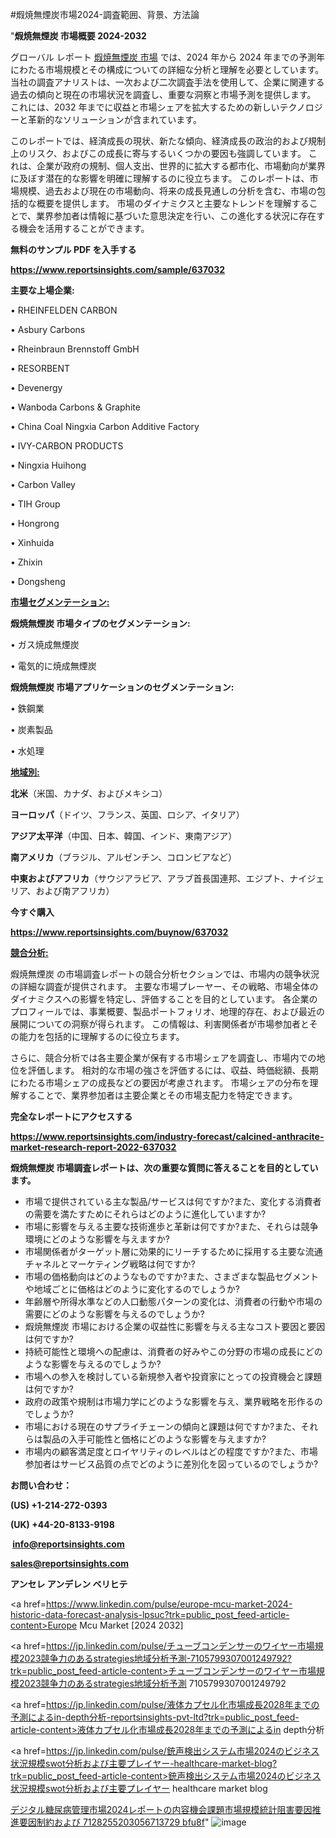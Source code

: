 #煆焼無煙炭市場2024-調査範囲、背景、方法論

"<strong>煆焼無煙炭 市場概要 2024-2032</strong>

グローバル レポート <a href=https://www.reportsinsights.com/sample/637032>煆焼無煙炭 市場</a> では、2024 年から 2024 年までの予測年にわたる市場規模とその構成についての詳細な分析と理解を必要としています。 当社の調査アナリストは、一次および二次調査手法を使用して、企業に関連する過去の傾向と現在の市場状況を調査し、重要な洞察と市場予測を提供します。 これには、2032 年までに収益と市場シェアを拡大​​するための新しいテクノロジーと革新的なソリューションが含まれています。

このレポートでは、経済成長の現状、新たな傾向、経済成長の政治的および規制上のリスク、およびこの成長に寄与するいくつかの要因も強調しています。 これは、企業が政府の規制、個人支出、世界的に拡大する都市化、市場動向が業界に及ぼす潜在的な影響を明確に理解するのに役立ちます。 このレポートは、市場規模、過去および現在の市場動向、将来の成長見通しの分析を含む、市場の包括的な概要を提供します。 市場のダイナミクスと主要なトレンドを理解することで、業界参加者は情報に基づいた意思決定を行い、この進化する状況に存在する機会を活用することができます。

<strong><b>無料のサンプル PDF を入手する</b></strong>

<a href=https://www.reportsinsights.com/sample/637032><strong><u>https://www.reportsinsights.com/sample/637032</u></strong></a>

<strong>主要な上場企業:</strong>

• RHEINFELDEN CARBON

• Asbury Carbons

• Rheinbraun Brennstoff GmbH

• RESORBENT

• Devenergy

• Wanboda Carbons & Graphite

• China Coal Ningxia Carbon Additive Factory

• IVY-CARBON PRODUCTS

• Ningxia Huihong

• Carbon Valley

• TIH Group

• Hongrong

• Xinhuida

• Zhixin

• Dongsheng

<strong><u>市場セグメンテーション</u></strong><strong><u>:</u></strong>

<strong>煆焼無煙炭 市場タイプのセグメンテーション:</strong>

• ガス焼成無煙炭

• 電気的に焼成無煙炭

<strong>煆焼無煙炭 市場アプリケーションのセグメンテーション:</strong>

• 鉄鋼業

• 炭素製品

• 水処理

<strong><u>地域別</u></strong><strong><u>:</u></strong>

<strong>北米</strong>（米国、カナダ、およびメキシコ）

<strong>ヨーロッパ</strong>（ドイツ、フランス、英国、ロシア、イタリア）

<strong>アジア太平洋</strong>（中国、日本、韓国、インド、東南アジア）

<strong>南アメリカ</strong>（ブラジル、アルゼンチン、コロンビアなど）

<strong>中東およびアフリカ</strong>（サウジアラビア、アラブ首長国連邦、エジプト、ナイジェリア、および南アフリカ）

<strong>今すぐ購入</strong>

<a href=https://www.reportsinsights.com/buynow/637032><strong><u>https://www.reportsinsights.com/buynow/637032</u></strong></a>

<strong><u>競合分析:</u></strong>

煆焼無煙炭 の市場調査レポートの競合分析セクションでは、市場内の競争状況の詳細な調査が提供されます。 主要な市場プレーヤー、その戦略、市場全体のダイナミクスへの影響を特定し、評価することを目的としています。 各企業のプロフィールでは、事業概要、製品ポートフォリオ、地理的存在、および最近の展開についての洞察が得られます。 この情報は、利害関係者が市場参加者とその能力を包括的に理解するのに役立ちます。

さらに、競合分析では各主要企業が保有する市場シェアを調査し、市場内での地位を評価します。 相対的な市場の強さを評価するには、収益、時価総額、長期にわたる市場シェアの成長などの要因が考慮されます。 市場シェアの分布を理解することで、業界参加者は主要企業とその市場支配力を特定できます。

<strong>完全なレポートにアクセスする</strong>

<a href=https://www.reportsinsights.com/industry-forecast/calcined-anthracite-market-research-report-2022-637032><strong><u><b>https://www.reportsinsights.com/industry-forecast/calcined-anthracite-market-research-report-2022-637032</b></u></strong></a>

<strong><b>煆焼無煙炭 市場調査レポートは、次の重要な質問に答えることを目的としています。</b></strong>
<ul>
  <li>市場で提供されている主な製品/サービスは何ですか?また、変化する消費者の需要を満たすためにそれらはどのように進化していますか?</li>
  <li>市場に影響を与える主要な技術進歩と革新は何ですか?また、それらは競争環境にどのような影響を与えますか?</li>
  <li>市場関係者がターゲット層に効果的にリーチするために採用する主要な流通チャネルとマーケティング戦略は何ですか?</li>
  <li>市場の価格動向はどのようなものですか?また、さまざまな製品セグメントや地域ごとに価格はどのように変化するのでしょうか?</li>
  <li>年齢層や所得水準などの人口動態パターンの変化は、消費者の行動や市場の需要にどのような影響を与えるのでしょうか?</li>
  <li>煆焼無煙炭 市場における企業の収益性に影響を与える主なコスト要因と要因は何ですか?</li>
  <li>持続可能性と環境への配慮は、消費者の好みやこの分野の市場の成長にどのような影響を与えるのでしょうか?</li>
  <li>市場への参入を検討している新規参入者や投資家にとっての投資機会と課題は何ですか?</li>
  <li>政府の政策や規制は市場力学にどのような影響を与え、業界戦略を形作るのでしょうか?</li>
  <li>市場における現在のサプライチェーンの傾向と課題は何ですか?また、それらは製品の入手可能性と価格にどのような影響を与えますか?</li>
  <li>市場内の顧客満足度とロイヤリティのレベルはどの程度ですか?また、市場参加者はサービス品質の点でどのように差別化を図っているのでしょうか?</li>
</ul>
<strong>お問い合わせ：</strong>

<strong>(US) +1-214-272-0393</strong>

<strong>(UK) +44-20-8133-9198</strong>

<strong> </strong><a href=info@reportsinsights.com><strong><u>info@reportsinsights.com</u></strong></a>

<a href=sales@reportsinsights.com><strong><u>sales@reportsinsights.com</u></strong></a>

<strong>アンセレ アンデレン ベリヒテ</strong>

<a href=https://www.linkedin.com/pulse/europe-mcu-market-2024-historic-data-forecast-analysis-lpsuc?trk=public_post_feed-article-content>Europe Mcu Market [2024 2032]</a>

<a href=https://jp.linkedin.com/pulse/チューブコンデンサーのワイヤー市場規模2023競争力のあるstrategies地域分析予測-7105799307001249792?trk=public_post_feed-article-content>チューブコンデンサーのワイヤー市場規模2023競争力のあるstrategies地域分析予測 7105799307001249792</a>

<a href=https://jp.linkedin.com/pulse/液体カプセル化市場成長2028年までの予測によるin-depth分析-reportsinsights-pvt-ltd?trk=public_post_feed-article-content>液体カプセル化市場成長2028年までの予測によるin depth分析</a>

<a href=https://jp.linkedin.com/pulse/銃声検出システム市場2024のビジネス状況規模swot分析および主要プレイヤー-healthcare-market-blog?trk=public_post_feed-article-content>銃声検出システム市場2024のビジネス状況規模swot分析および主要プレイヤー healthcare market blog</a>

<a href=https://www.linkedin.com/pulse/デジタル糖尿病管理市場2024レポートの内容機会課題市場規模統計阻害要因推進要因制約および-7128255203056713729-bfu8f/>デジタル糖尿病管理市場2024レポートの内容機会課題市場規模統計阻害要因推進要因制約および 7128255203056713729 bfu8f</a>"
![image](https://github.com/aanak123/RIMarketer1/assets/158471119/5b0a470c-e5c7-4605-9337-0a14eba786f8)
